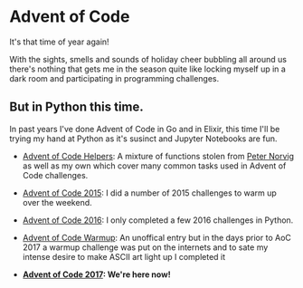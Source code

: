 # Advent of Code

It's that time of year again!  

With the sights, smells and sounds of holiday cheer bubbling all around us there's nothing
that gets me in the season quite like locking myself up in a dark room and participating
in programming challenges.

## But in Python this time.

In past years I've done Advent of Code in Go and in Elixir, this time I'll be trying my hand at
Python as it's susinct and Jupyter Notebooks are fun.

- [Advent of Code Helpers](https://github.com/zolrath/adventofcode/blob/master/AoC_Helpers.ipynb): A mixture of functions stolen from [Peter Norvig](https://github.com/norvig/pytudes/blob/master/ipynb/Advent%20of%20Code.ipynb)
as well as my own which cover many common tasks used in Advent of Code challenges.

- [Advent of Code 2015](https://github.com/zolrath/adventofcode/blob/master/AoC_2015.ipynb): I did a number of 2015 challenges to warm up over the weekend.

- [Advent of Code 2016](https://github.com/zolrath/adventofcode/blob/master/AoC_2016.ipynb): I only completed a few 2016 challenges in Python.

- [Advent of Code Warmup](https://github.com/zolrath/adventofcode/blob/master/AoC_Warmup.ipynb): An unoffical entry but in the days prior to AoC 2017 a warmup challenge was put on
the internets and to sate my intense desire to make ASCII art light up I completed it

- **[Advent of Code 2017](https://github.com/zolrath/adventofcode/blob/master/AoC_2017.ipynb): We're here now!**
